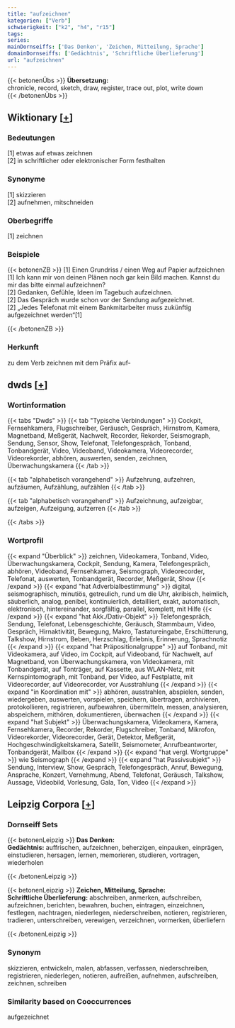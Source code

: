 ```yaml
---
title: "aufzeichnen"
kategorien: ["Verb"]
schwierigkeit: ["k2", "h4", "r15"]
tags:
series:
mainDornseiffs: ['Das Denken', 'Zeichen, Mitteilung, Sprache']
domainDornseiffs: ['Gedächtnis', 'Schriftliche Überlieferung']
url: "aufzeichnen"
---
```


{{< betonenÜbs >}}
**Übersetzung:**  
chronicle, record, sketch, draw, register, trace out, plot, write  down  
{{< /betonenÜbs >}}

## Wiktionary [[+](https://de.wiktionary.org/wiki/aufzeichnen)]

### Bedeutungen
[1] etwas auf etwas zeichnen  
[2] in schriftlicher oder elektronischer Form festhalten  

### Synonyme
[1] skizzieren  
[2] aufnehmen, mitschneiden  

### Oberbegriffe
[1] zeichnen  

### Beispiele
{{< betonenZB >}}
[1] Einen Grundriss / einen Weg auf Papier aufzeichnen  
[1] Ich kann mir von deinen Plänen noch gar kein Bild machen. Kannst du mir das bitte einmal aufzeichnen?  
[2] Gedanken, Gefühle, Ideen im Tagebuch aufzeichnen.  
[2] Das Gespräch wurde schon vor der Sendung aufgezeichnet.  
[2] „Jedes Telefonat mit einem Bankmitarbeiter muss zukünftig aufgezeichnet werden“[1]  

{{< /betonenZB >}}
### Herkunft
zu dem Verb zeichnen mit dem Präfix auf-  



## dwds [[+](https://www.dwds.de/wb/aufzeichnen)]

### Wortinformation
{{< tabs "Dwds" >}}
{{< tab "Typische Verbindungen" >}}
Cockpit, Fernsehkamera, Flugschreiber, Geräusch, Gespräch, Hirnstrom, Kamera, Magnetband, Meßgerät, Nachwelt, Recorder, Rekorder, Seismograph, Sendung, Sensor, Show, Telefonat, Telefongespräch, Tonband, Tonbandgerät, Video, Videoband, Videokamera, Videorecorder, Videorekorder, abhören, auswerten, senden, zeichnen, Überwachungskamera
{{< /tab >}}

{{< tab "alphabetisch vorangehend" >}}
Aufzehrung, aufzehren, aufzäumen, Aufzählung, aufzählen
{{< /tab >}}

{{< tab "alphabetisch vorangehend" >}}
Aufzeichnung, aufzeigbar, aufzeigen, Aufzeigung, aufzerren
{{< /tab >}}

{{< /tabs >}}

### Wortprofil
{{< expand "Überblick" >}} zeichnen, Videokamera, Tonband, Video, Überwachungskamera, Cockpit, Sendung, Kamera, Telefongespräch, abhören, Videoband, Fernsehkamera, Seismograph, Videorecorder, Telefonat, auswerten, Tonbandgerät, Recorder, Meßgerät, Show {{< /expand >}}
{{< expand "hat Adverbialbestimmung" >}} digital, seismographisch, minutiös, getreulich, rund um die Uhr, akribisch, heimlich, säuberlich, analog, penibel, kontinuierlich, detailliert, exakt, automatisch, elektronisch, hintereinander, sorgfältig, parallel, komplett, mit Hilfe {{< /expand >}}
{{< expand "hat Akk./Dativ-Objekt" >}} Telefongespräch, Sendung, Telefonat, Lebensgeschichte, Geräusch, Stammbaum, Video, Gespräch, Hirnaktivität, Bewegung, Makro, Tastatureingabe, Erschütterung, Talkshow, Hirnstrom, Beben, Herzschlag, Erlebnis, Erinnerung, Sprachnotiz {{< /expand >}}
{{< expand "hat Präpositionalgruppe" >}} auf Tonband, mit Videokamera, auf Video, im Cockpit, auf Videoband, für Nachwelt, auf Magnetband, von Überwachungskamera, von Videokamera, mit Tonbandgerät, auf Tonträger, auf Kassette, aus WLAN-Netz, mit Kernspintomograph, mit Tonband, per Video, auf Festplatte, mit Videorecorder, auf Videorecorder, vor Ausstrahlung {{< /expand >}}
{{< expand "in Koordination mit" >}} abhören, ausstrahlen, abspielen, senden, wiedergeben, auswerten, vorspielen, speichern, übertragen, archivieren, protokollieren, registrieren, aufbewahren, übermitteln, messen, analysieren, abspeichern, mithören, dokumentieren, überwachen {{< /expand >}}
{{< expand "hat Subjekt" >}} Überwachungskamera, Videokamera, Kamera, Fernsehkamera, Recorder, Rekorder, Flugschreiber, Tonband, Mikrofon, Videorekorder, Videorecorder, Gerät, Detektor, Meßgerät, Hochgeschwindigkeitskamera, Satellit, Seismometer, Anrufbeantworter, Tonbandgerät, Mailbox {{< /expand >}}
{{< expand "hat vergl. Wortgruppe" >}} wie Seismograph {{< /expand >}}
{{< expand "hat Passivsubjekt" >}} Sendung, Interview, Show, Gespräch, Telefongespräch, Anruf, Bewegung, Ansprache, Konzert, Vernehmung, Abend, Telefonat, Geräusch, Talkshow, Aussage, Videobild, Vorlesung, Gala, Ton, Video {{< /expand >}}

## Leipzig Corpora [[+](https://corpora.uni-leipzig.de/en/res?word=aufzeichnen&corpusId=deu_newscrawl-public_2018)]

### Dornseiff Sets
{{< betonenLeipzig >}}
**Das Denken:**  
**Gedächtnis:** auffrischen, aufzeichnen, beherzigen, einpauken, einprägen, einstudieren, hersagen, lernen, memorieren, studieren, vortragen, wiederholen  

{{< /betonenLeipzig >}}


{{< betonenLeipzig >}}
**Zeichen, Mitteilung, Sprache:**  
**Schriftliche Überlieferung:** abschreiben, anmerken, aufschreiben, aufzeichnen, berichten, bewahren, buchen, eintragen, einzeichnen, festlegen, nachtragen, niederlegen, niederschreiben, notieren, registrieren, tradieren, unterschreiben, verewigen, verzeichnen, vormerken, überliefern  

{{< /betonenLeipzig >}}

### Synonym
skizzieren, entwickeln, malen, abfassen, verfassen, niederschreiben, registrieren, niederlegen, notieren, aufreißen, aufnehmen, aufschreiben, zeichnen, schreiben


### Similarity based on Cooccurrences
aufgezeichnet

